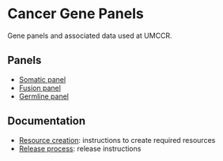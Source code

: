# Cancer Gene Panels

Gene panels and associated data used at UMCCR.

## Panels

* [Somatic panel](somatic_panel/)
* [Fusion panel](fusion_panel/)
* [Germline panel](germline_panel/)

## Documentation

* [Resource creation](RESOURCES.md): instructions to create required resources
* [Release process](RELEASE.md): release instructions
